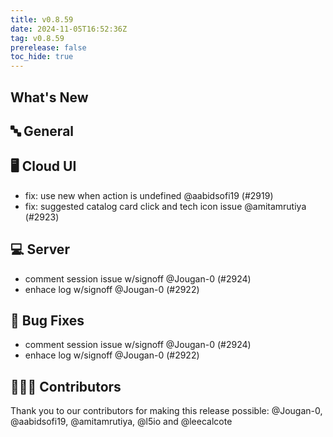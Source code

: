```yaml
---
title: v0.8.59
date: 2024-11-05T16:52:36Z
tag: v0.8.59
prerelease: false
toc_hide: true
---
```


## What's New
## 🔤 General
## 🖥 Cloud UI

- fix: use new when action is undefined @aabidsofi19 (#2919)
- fix: suggested catalog card click and tech icon issue @amitamrutiya (#2923)

## 💻 Server

- comment session issue w/signoff @Jougan-0 (#2924)
- enhace log w/signoff @Jougan-0 (#2922)

## 🐛 Bug Fixes

- comment session issue w/signoff @Jougan-0 (#2924)
- enhace log w/signoff @Jougan-0 (#2922)

## 👨🏽‍💻 Contributors

Thank you to our contributors for making this release possible:
@Jougan-0, @aabidsofi19, @amitamrutiya, @l5io and @leecalcote


